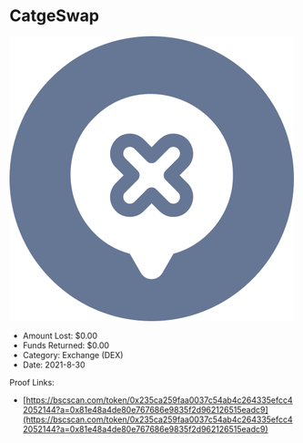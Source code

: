 # CatgeSwap
![CatgeSwap](/rektimages/CatgeSwap.png)
- Amount Lost: $0.00
- Funds Returned: $0.00
- Category: Exchange (DEX)
- Date: 2021-8-30



Proof Links:
- [https://bscscan.com/token/0x235ca259faa0037c54ab4c264335efcc42052144?a=0x81e48a4de80e767686e9835f2d962126515eadc9](https://bscscan.com/token/0x235ca259faa0037c54ab4c264335efcc42052144?a=0x81e48a4de80e767686e9835f2d962126515eadc9)


